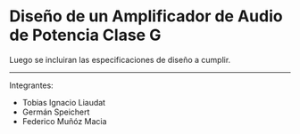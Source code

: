 # Diseño de un Amplificador de Audio de Potencia Clase G

Luego se incluiran las especificaciones de diseño a cumplir.

---

Integrantes:
- Tobias Ignacio Liaudat
- Germán Speichert
- Federico Muñóz Macia

